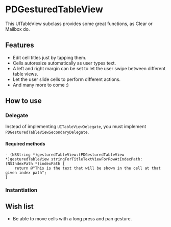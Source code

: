 PDGesturedTableView
===================

This UITableView subclass provides some great functions, as Clear or Mailbox do.

## Features

- Edit cell titles just by tapping them.
- Cells autoresize automatically as user types text.
- A left and right margin can be set to let the user swipe between different table views.
- Let the user slide cells to perform different actions.
- And many more to come :)

## How to use

### Delegate

Instead of implementing `UITableViewDelegate`, you must implement `PDGesturedTableViewSecondaryDelegate`.

#### Required methods

	- (NSString *)gesturedTableView:(PDGesturedTableView *)gesturedTableView stringForTitleTextViewForRowAtIndexPath:(NSIndexPath *)indexPath {
    	return @"This is the text that will be shown in the cell at that given index path";
	}

### Instantiation



## Wish list

- Be able to move cells with a long press and pan gesture.